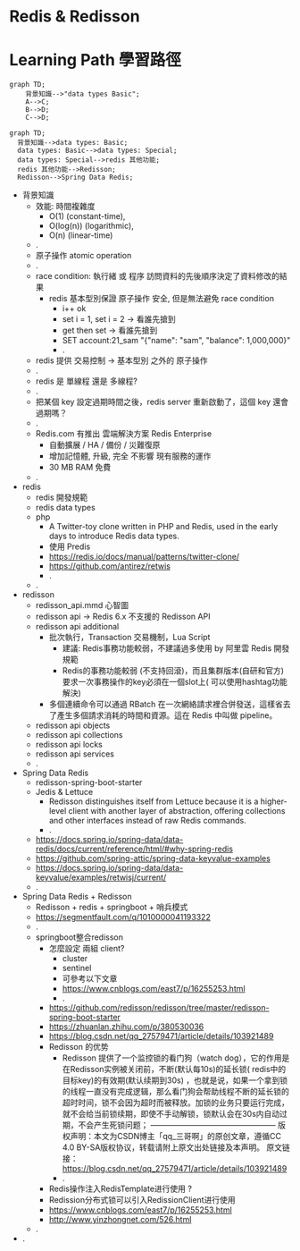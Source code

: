 # Redis & Redisson

# Learning Path 學習路徑

```mermaid
graph TD;
    背景知識-->"data types Basic";
    A-->C;
    B-->D;
    C-->D;
```

```mermaid
graph TD;
  背景知識-->data types: Basic;
  data types: Basic-->data types: Special;
  data types: Special-->redis 其他功能;
  redis 其他功能-->Redisson;
  Redisson-->Spring Data Redis;
```

- 背景知識
	- 效能: 時間複雜度
		- O(1) (constant-time),
		- O(log(n)) (logarithmic),
		- O(n) (linear-time)
	- .
	- 原子操作 atomic operation
	- .
	- race condition: 執行緒 或 程序 訪問資料的先後順序決定了資料修改的結果
		- redis 基本型別保證 原子操作 安全, 但是無法避免 race condition
			- i++ ok
			- set i = 1, set i = 2 -> 看誰先搶到
			- get then set -> 看誰先搶到
			- SET account:21_sam "{"name": "sam", "balance": 1,000,000}"
			- .
	- redis 提供 交易控制 -> 基本型別 之外的 原子操作
	- .
	- redis 是 單線程 還是 多線程?
	- .
	- 把某個 key 設定過期時間之後，redis server 重新啟動了，這個 key 還會過期嗎？
	- .
	- Redis.com 有推出 雲端解決方案 Redis Enterprise
		- 自動擴展 / HA / 備份 / 災難復原
		- 增加記憶體, 升級, 完全 不影響 現有服務的運作
		- 30 MB RAM 免費
	- .
- redis
	- redis 開發規範
	- redis data types
	- php
		- A Twitter-toy clone written in PHP and Redis, used in the early days to introduce Redis data types.
		- 使用 Predis
		- https://redis.io/docs/manual/patterns/twitter-clone/
		- https://github.com/antirez/retwis
		- .
	- .
- redisson
	- redisson_api.mmd 心智圖
	- redisson api -> Redis 6.x 不支援的 Redisson API
	- redisson api additional
		- 批次執行，Transaction 交易機制，Lua Script
			- 建議: Redis事務功能較弱，不建議過多使用 by 阿里雲 Redis 開發規範
			- Redis的事務功能較弱 (不支持回滾)，而且集群版本(自研和官方)要求一次事務操作的key必須在一個slot上(
				可以使用hashtag功能解決)
		- 多個連續命令可以通過 RBatch 在一次網絡請求裡合併發送，這樣省去了產生多個請求消耗的時間和資源。這在 Redis 中叫做
			pipeline。
	- redisson api objects
	- redisson api collections
	- redisson api locks
	- redisson api services
	- .
- Spring Data Redis
	- redisson-spring-boot-starter
	- Jedis & Lettuce
		- Redisson distinguishes itself from Lettuce because it is a higher-level client with another layer of abstraction,
			offering collections and other interfaces instead of raw Redis commands.
		- .
	- https://docs.spring.io/spring-data/data-redis/docs/current/reference/html/#why-spring-redis
	- https://github.com/spring-attic/spring-data-keyvalue-examples
	- https://docs.spring.io/spring-data/data-keyvalue/examples/retwisj/current/
	- .
- Spring Data Redis + Redisson
	- Redisson + redis + springboot + 哨兵模式
	- https://segmentfault.com/q/1010000041193322
	- .
	- springboot整合redisson
		- 怎麼設定 兩組 client?
			- cluster
			- sentinel
			- 可參考以下文章
			- https://www.cnblogs.com/east7/p/16255253.html
			- .
		- https://github.com/redisson/redisson/tree/master/redisson-spring-boot-starter
		- https://zhuanlan.zhihu.com/p/380530036
		- https://blog.csdn.net/qq_27579471/article/details/103921489
		- Redisson 的优势
			- Redisson 提供了一个监控锁的看门狗（watch dog），它的作用是在Redisson实例被关闭前，不断(默认每10s)的延长锁(
				redis中的目标key)的有效期(默认续期到30s)
				，也就是说，如果一个拿到锁的线程一直没有完成逻辑，那么看门狗会帮助线程不断的延长锁的超时时间，锁不会因为超时而被释放。加锁的业务只要运行完成，就不会给当前锁续期，即使不手动解锁，锁默认会在30s内自动过期，不会产生死锁问题；
				————————————————
				版权声明：本文为CSDN博主「qq_三哥啊」的原创文章，遵循CC 4.0 BY-SA版权协议，转载请附上原文出处链接及本声明。
				原文链接：https://blog.csdn.net/qq_27579471/article/details/103921489
			- .
		- Redis操作注入RedisTemplate进行使用 ?
		- Redission分布式锁可以引入RedissionClient进行使用
		- https://www.cnblogs.com/east7/p/16255253.html
		- http://www.yinzhongnet.com/526.html
	- .
- .

